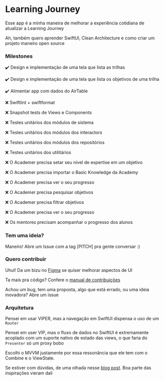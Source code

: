 # Learning Journey
Esse app é a minha maneira de melhorar a experiência cotidiana de atualizar a Learning Journey

Ah, também quero aprender SwiftUI, Clean Architecture e como criar um projeto maneiro open source

### Milestones

✔️ Design e implementação de uma tela que lista as trilhas

✔️ Design e implementação de uma tela que lista os objetivos de uma trilha

✔️ Alimentar app com dados do AirTable

❌ Swiftlint + swiftformat

❌ Snapshot tests de Views e Components

❌ Testes unitários dos módulos de sistema

❌ Testes unitários dos módulos dos interactors

❌ Testes unitários dos módulos dos repositórios

❌ Testes unitários dos utilitários

❌ O Academer precisa setar seu nível de expertise em um objetivo

❌ O Academer precisa importar o Basic Knowledge da Academy

❌ O Academer precisa ver o seu progresso

❌ O Academer precisa pesquisar objetivos

❌ O Academer precisa filtrar objetivos

❌ O Academer precisa ver o seu progresso

❌ Os mentores precisam acompanhar o progresso dos alunos

### Tem uma ideia?
Maneiro! Abre um Issue com a tag [PITCH] pra gente conversar :)

### Quero contribuir
Uhul! Da um bizu no [Figma](https://www.figma.com/file/i92HNfoVmYhOIu01ShYAgT/Learning-Journey?node-id=0%3A1) se quiser melhorar aspectos de UI

Ta mais pra código? Confere o [manual de contribuições](CONTRIBUTING.md)

Achou um bug, tem uma proposta, algo que está errado, ou uma ideia inovadora? Abre um issue

### Arquitetura

Pensei em usar VIPER, mas a navegação em SwiftUI dispensa o uso de um `Router`

Pensei em user VIP, mas o fluxo de dados no SwiftUI é extremamente acoplado com um suporte nativo de estado das views, o que faria do `Presenter` só um proxy bobo

Escolhi o MVVM justamente por essa ressonância que ele tem com o Combine e o ViewState. 

Se estiver com dúvidas, de uma olhada nesse [blog post](https://nalexn.github.io/clean-architecture-swiftui/?utm_source=nalexn_github). Boa parte das inspirações vieram dali

